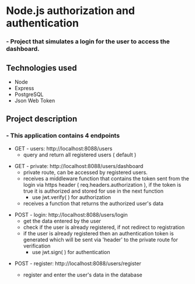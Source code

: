 # Node.js authorization and authentication

### - Project that simulates a login for the user to access the dashboard.



## Technologies used

* Node
* Express
* PostgreSQL
* Json Web Token 

## Project description

### - This application contains 4 endpoints

  *  GET - users:  http://localhost:8088/users 
     - query and return all registered users ( default )
>
  * GET - private: http://localhost:8088/users/dashboard
    - private route, can be accessed by registered users.
    - receives a middleware function that contains the token sent from the login via https header ( req.headers.authorization ),
    if the token is true it is authorized and stored for use in the next function 
      - use jwt.verify( ) for authorization
    - receives a function that returns the authorized user's data
    
  > 
  * POST - login:  http://localhost:8088/users/login
     - get the data entered by the user
     - check if the user is already registered, if not redirect to registration
     - if the user is already registered then an authentication token is generated which will be sent via 'header' to the private route for verification
       - use jwt.sign( ) for authentication
>

* POST - register: http://localhost:8088/users/register

   - register and enter the user's data in the database

    
